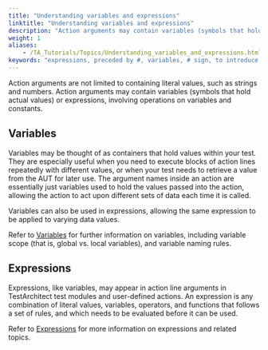 ```yaml
--- 
title: "Understanding variables and expressions"
linktitle: "Understanding variables and expressions"
description: "Action arguments may contain variables (symbols that hold actual values) or expressions, involving operations on variables and constants."
weight: 1
aliases: 
    - /TA_Tutorials/Topics/Understanding_variables_and_expressions.html
keywords: "expressions, preceded by #, variables, # sign, to introduce an expression"
---
```


Action arguments are not limited to containing literal values, such as strings and numbers. Action arguments may contain variables \(symbols that hold actual values\) or expressions, involving operations on variables and constants.

## Variables

Variables may be thought of as containers that hold values within your test. They are especially useful when you need to execute blocks of action lines repeatedly with different values, or when your test needs to retrieve a value from the AUT for later use. The argument names inside an action are essentially just variables used to hold the values passed into the action, allowing the action to act upon different sets of data each time it is called.

Variables can also be used in expressions, allowing the same expression to be applied to varying data values.

Refer to [Variables](/automation-guide/action-based-testing-language/the-test-language/variables/) for further information on variables, including variable scope \(that is, global vs. local variables\), and variable naming rules.

## Expressions

Expressions, like variables, may appear in action line arguments in TestArchitect test modules and user-defined actions. An expression is any combination of literal values, variables, operators, and functions that follows a set of rules, and which needs to be evaluated before it can be used.

Refer to [Expressions](/automation-guide/action-based-testing-language/the-test-language/expressions/) for more information on expressions and related topics.



